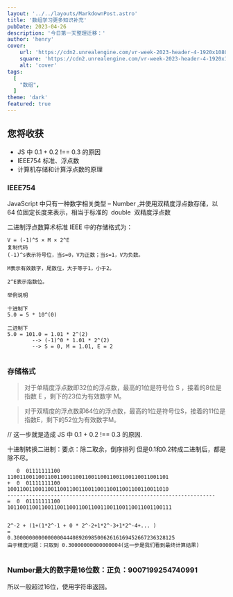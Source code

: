 ```yaml
---
layout: '../../layouts/MarkdownPost.astro'
title: '数组学习更多知识补充'
pubDate: 2023-04-26
description: '今日第一天整理迁移：'
author: 'henry'
cover:
    url: 'https://cdn2.unrealengine.com/vr-week-2023-header-4-1920x1080-376e6c48383f.jpg?resize=1&w=1920'
    square: 'https://cdn2.unrealengine.com/vr-week-2023-header-4-1920x1080-376e6c48383f.jpg?resize=1&w=1920'
    alt: 'cover'
tags:
  [
    "数组",
  ]
theme: 'dark'
featured: true
---
```


## 您将收获
- JS 中 0.1 + 0.2 !== 0.3 的原因
- IEEE754 标准、浮点数
- 计算机存储和计算浮点数的原理

### IEEE754

JavaScript 中只有一种数字相关类型 – Number ,并使用双精度浮点数存储，以 64 位固定长度来表示，相当于标准的  double  双精度浮点数

二进制浮点数算术标准 IEEE 中的存储格式为：

```
V = (-1)^S × M × 2^E
复制代码
(-1)^s表示符号位，当s=0，V为正数；当s=1，V为负数。

M表示有效数字，尾数位，大于等于1，小于2。

2^E表示指数位。

举例说明

十进制下
5.0 = 5 * 10^(0)

二进制下
5.0 = 101.0 = 1.01 * 2^(2)
        --> (-1)^0 * 1.01 * 2^(2)
        --> S = 0, M = 1.01, E = 2


```

### 存储格式

> 对于单精度浮点数即32位的浮点数，最高的1位是符号位 S ，接着的8位是指数 E ，剩下的23位为有效数字 M。

> 对于双精度的浮点数即64位的浮点数，最高的1位是符号位S，接着的11位是指数E，剩下的52位为有效数字M。

// 这一步就是造成 JS 中 0.1 + 0.2 !== 0.3 的原因.

十进制转换二进制：要点：除二取余，倒序排列
但是0.1和0.2转成二进制后，都是除不尽。
~~~
   0  01111111100   1100110011001100110011001100110011001100110011001101
+  0  01111111100   1001100110011001100110011001100110011001100110011010
-------------------------------------------------------------------
=  0  01111111100  10110011001100110011001100110011001100110011001100111


2^-2 + (1+(1*2^-1 + 0 * 2^-2+1*2^-3+1*2^-4+... )
=
0.3000000000000000444089209850062616169452667236328125
由于精度问题：只取到 0.30000000000000004(这一步是我们看到最终计算结果)


~~~


### Number最大的数字是16位数：正负：9007199254740991
所以一般超过16位，使用字符串返回。
